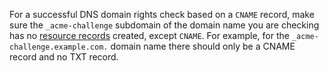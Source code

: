 For a successful DNS domain rights check based on a `CNAME` record, make sure the `_acme-challenge` subdomain of the domain name you are checking has no [resource records](../../dns/concepts/resource-record.md) created, except `CNAME`. For example, for the `_acme-challenge.example.com.` domain name there should only be a CNAME record and no TXT record.